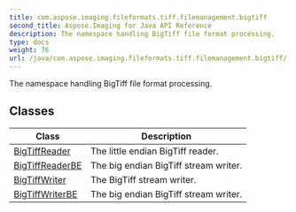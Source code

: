 ```yaml
---
title: com.aspose.imaging.fileformats.tiff.filemanagement.bigtiff
second_title: Aspose.Imaging for Java API Reference
description: The namespace handling BigTiff file format processing.
type: docs
weight: 76
url: /java/com.aspose.imaging.fileformats.tiff.filemanagement.bigtiff/
---
```


The namespace handling BigTiff file format processing.


## Classes

| Class | Description |
| --- | --- |
| [BigTiffReader](../com.aspose.imaging.fileformats.tiff.filemanagement.bigtiff/bigtiffreader) | The little endian BigTiff reader. |
| [BigTiffReaderBE](../com.aspose.imaging.fileformats.tiff.filemanagement.bigtiff/bigtiffreaderbe) | The big endian BigTiff stream writer. |
| [BigTiffWriter](../com.aspose.imaging.fileformats.tiff.filemanagement.bigtiff/bigtiffwriter) | The BigTiff stream writer. |
| [BigTiffWriterBE](../com.aspose.imaging.fileformats.tiff.filemanagement.bigtiff/bigtiffwriterbe) | The big endian BigTiff stream writer. |
